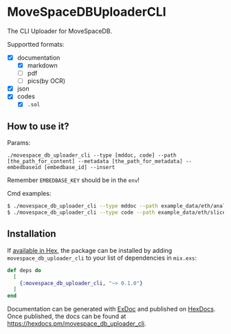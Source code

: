 # MoveSpaceDBUploaderCLI

The CLI Uploader for MoveSpaceDB.

Supportted formats:

- [x] documentation
  - [x] markdown
  - [ ] pdf
  - [ ] pics(by OCR)
- [x] json
- [x] codes
  - [x] `.sol`

## How to use it?

Params:

```
./movespace_db_uploader_cli --type [mddoc, code] --path [the_path_for_content] --metadata [the_path_for_metadata] --embedbaseid [embedbase_id] --insert
```

Remember `EMBEDBASE_KEY` should be in the `env`!

Cmd examples:

```bash
$ ./movespace_db_uploader_cli --type mddoc --path example_data/eth/analysis/erc20.md --metadata example_data/eth/analysis/erc20.json --embedbaseid eth-smart-contracts-analysis --insert
$ ./movespace_db_uploader_cli --type code --path example_data/eth/sliced/erc20.json --embedbaseid eth-smart-contracts-sliced --insert
```

## Installation

If [available in Hex](https://hex.pm/docs/publish), the package can be installed
by adding `movespace_db_uploader_cli` to your list of dependencies in `mix.exs`:

```elixir
def deps do
  [
    {:movespace_db_uploader_cli, "~> 0.1.0"}
  ]
end
```

Documentation can be generated with [ExDoc](https://github.com/elixir-lang/ex_doc)
and published on [HexDocs](https://hexdocs.pm). Once published, the docs can
be found at <https://hexdocs.pm/movespace_db_uploader_cli>.


